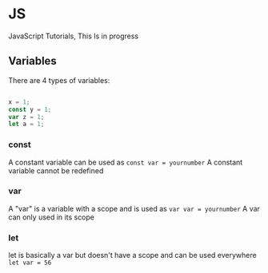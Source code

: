 # JS
JavaScript Tutorials, This Is in progress


## Variables
There are 4 types of variables:
```JavaScript

x = 1;
const y = 1;
var z = 1;
let a = 1;
```
### const

A constant variable can be used as `const var = yournumber`
A constant variable cannot be redefined

### var

A "var" is a variable with a scope and is used as `var var = yournumber`
A var can only used in its scope

### let
let is basically a var but doesn't have a scope and can be used everywhere
`let var = 56`
